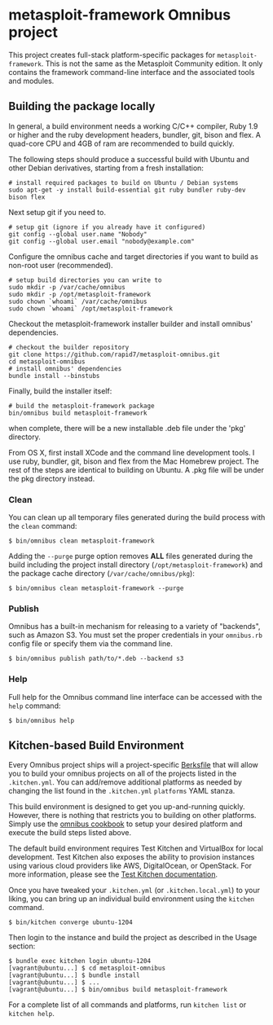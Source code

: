 metasploit-framework Omnibus project
==========================
This project creates full-stack platform-specific packages for
`metasploit-framework`. This is not the same as the Metasploit Community
edition. It only contains the framework command-line interface and the
associated tools and modules.

Building the package locally
------------
In general, a build environment needs a working C/C++ compiler, Ruby 1.9 or higher and the ruby development headers, bundler, git, bison and flex. A quad-core CPU and 4GB of ram are recommended to build quickly.

The following steps should produce a successful build with Ubuntu and other Debian derivatives, starting from a fresh installation:
```shell
# install required packages to build on Ubuntu / Debian systems
sudo apt-get -y install build-essential git ruby bundler ruby-dev bison flex
```

Next setup git if you need to.
```shell
# setup git (ignore if you already have it configured)
git config --global user.name "Nobody"
git config --global user.email "nobody@example.com"
```

Configure the omnibus cache and target directories if you want to build as non-root user (recommended).
```shell
# setup build directories you can write to
sudo mkdir -p /var/cache/omnibus
sudo mkdir -p /opt/metasploit-framework
sudo chown `whoami` /var/cache/omnibus
sudo chown `whoami` /opt/metasploit-framework
```

Checkout the metasploit-framework installer builder and install omnibus' dependencies.
```shell
# checkout the builder repository
git clone https://github.com/rapid7/metasploit-omnibus.git
cd metasploit-omnibus
# install omnibus' dependencies
bundle install --binstubs
```

Finally, build the installer itself:
```shell
# build the metasploit-framework package
bin/omnibus build metasploit-framework
```
when complete, there will be a new installable .deb file under the 'pkg' directory.

From OS X, first install XCode and the command line development tools. I use ruby, bundler, git, bison and flex from the Mac Homebrew project. The rest of the steps are identical to building on Ubuntu. A .pkg file will be under the pkg directory instead.

### Clean

You can clean up all temporary files generated during the build process with
the `clean` command:

```shell
$ bin/omnibus clean metasploit-framework
```

Adding the `--purge` purge option removes __ALL__ files generated during the
build including the project install directory (`/opt/metasploit-framework`) and
the package cache directory (`/var/cache/omnibus/pkg`):

```shell
$ bin/omnibus clean metasploit-framework --purge
```

### Publish

Omnibus has a built-in mechanism for releasing to a variety of "backends", such
as Amazon S3. You must set the proper credentials in your `omnibus.rb` config
file or specify them via the command line.

```shell
$ bin/omnibus publish path/to/*.deb --backend s3
```

### Help

Full help for the Omnibus command line interface can be accessed with the
`help` command:

```shell
$ bin/omnibus help
```

Kitchen-based Build Environment
-------------------------------
Every Omnibus project ships will a project-specific
[Berksfile](http://berkshelf.com/) that will allow you to build your omnibus projects on all of the projects listed
in the `.kitchen.yml`. You can add/remove additional platforms as needed by
changing the list found in the `.kitchen.yml` `platforms` YAML stanza.

This build environment is designed to get you up-and-running quickly. However,
there is nothing that restricts you to building on other platforms. Simply use
the [omnibus cookbook](https://github.com/opscode-cookbooks/omnibus) to setup
your desired platform and execute the build steps listed above.

The default build environment requires Test Kitchen and VirtualBox for local
development. Test Kitchen also exposes the ability to provision instances using
various cloud providers like AWS, DigitalOcean, or OpenStack. For more
information, please see the [Test Kitchen documentation](http://kitchen.ci).

Once you have tweaked your `.kitchen.yml` (or `.kitchen.local.yml`) to your
liking, you can bring up an individual build environment using the `kitchen`
command.

```shell
$ bin/kitchen converge ubuntu-1204
```

Then login to the instance and build the project as described in the Usage
section:

```shell
$ bundle exec kitchen login ubuntu-1204
[vagrant@ubuntu...] $ cd metasploit-omnibus
[vagrant@ubuntu...] $ bundle install
[vagrant@ubuntu...] $ ...
[vagrant@ubuntu...] $ bin/omnibus build metasploit-framework
```

For a complete list of all commands and platforms, run `kitchen list` or
`kitchen help`.
